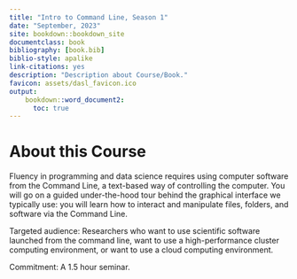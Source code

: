 ```yaml
---
title: "Intro to Command Line, Season 1"
date: "September, 2023"
site: bookdown::bookdown_site
documentclass: book
bibliography: [book.bib]
biblio-style: apalike
link-citations: yes
description: "Description about Course/Book."
favicon: assets/dasl_favicon.ico
output:
    bookdown::word_document2:
      toc: true
---
```


# About this Course

Fluency in programming and data science requires using computer software from the Command Line, a text-based way of controlling the computer. You will go on a guided under-the-hood tour behind the graphical interface we typically use: you will learn how to interact and manipulate files, folders, and software via the Command Line.

Targeted audience: Researchers who want to use scientific software launched from the command line, want to use a high-performance cluster computing environment, or want to use a cloud computing environment.

Commitment: A 1.5 hour seminar.



